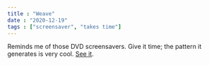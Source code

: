 ```yaml
---
title : "Weave"
date : "2020-12-19"
tags : ["screensaver", "takes time"]
---
```


Reminds me of those DVD screensavers. Give it time; the pattern it generates is very cool. <!--more-->[See it](/code/WeaveJS/).